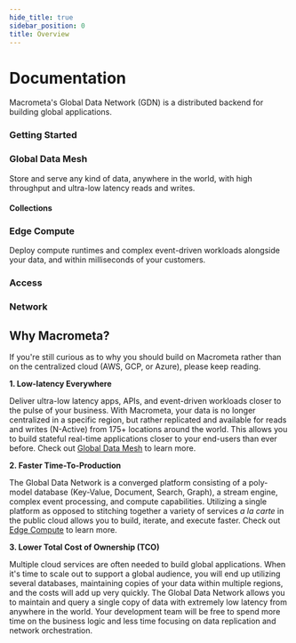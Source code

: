 ```yaml
---
hide_title: true
sidebar_position: 0
title: Overview
---
```


# Documentation

Macrometa's Global Data Network (GDN) is a distributed backend for building global applications. 

### Getting Started

<grid cols={3}>
  <card
    heading="Quickstart Guide"
    description="Get started with a comprehensive tutorial that covers the basics."
    href="/quickstart"
  />
  <card
    heading="Developer Tools"
    description="Leverage our CLI, SDKs and libraries to start building now."
    href="/development"
  />
  <card
    heading="Sample Apps"
    description="Explore our library of open source sample apps and starter projects."
    href="/apps"
  />
</grid>

### Global Data Mesh

Store and serve any kind of data, anywhere in the world, with high throughput and ultra-low latency reads and writes.

<grid cols={3}>
  <card
    heading="Graphs"
    description="Dynamic, high-throughput graphs with ultra low-latency queries."
    href="/graphs"
  />
  <card
    heading="Search"
    description="Flexible full-text search, similarity ranking, and more."
    href="/search/search"
  />
  <card
    heading="Streams"
    description="Distributed, real-time stream engine with pub/sub and message queues."
    href="/streams"
  />
</grid>

#### Collections

<grid cols={3}>
  <card
    heading="Intro to Collections"
    description="Flexible, poly-model data layer supporting multiple data types."
    href="/collections"
  />
  <card
    heading="Document Collections"
    description="NoSQL document collections with flexible indexing and modeling."
    href="/collections/documents"
  />
  <card
    heading="Dynamo-mode Collections"
    description="Full-featured compatibility with AWS DynamoDB SDKs and CLI."
    href="/collections/dynamo/create-dynamo-table"
  />
  <card
    heading="Graph Edge Collection"
    description="Document type used by Graphs to model relationships between nodes."
    href="/collections/keyvalue"
  />
  <card
    heading="Key-Value Collections"
    description="High-throughput KV collections powering a wide range of use cases."
    href="/collections/keyvalue"
  />
  <card
    heading="Redis-mode Collections"
    description="Full-featured Redis-compatible collection and API."
    href="/collections/redis-mode/"
  />
</grid>

### Edge Compute

Deploy compute runtimes and complex event-driven workloads alongside your data, and within milliseconds of your customers.

<grid cols={3}>
  <card
    heading="Query Workers"
    href="/queryworkers"
  />
  <card
    heading="Stream Workers"
    href="/cep"
  />
</grid>

### Access

<grid cols={3}>
  <card
    heading="API Keys"
    href="/account-management/api-keys/"
  />
  <card
    heading="Authentication"
    href="/account-management/auth"
  />
  <card
    heading="Permissions"
    href="/account-management/permissions"
  />
  <card
    heading="Users"
    href="/account-management/users"
  />
</grid>

### Network

<grid cols={3}>
  <card
    heading="Fabrics"
    href="/geofabrics"
  />
</grid>

## Why Macrometa?

If you're still curious as to why you should build on Macrometa rather than on the centralized cloud (AWS, GCP, or Azure), please keep reading.

**1. Low-latency Everywhere**

Deliver ultra-low latency apps, APIs, and event-driven workloads closer to the pulse of your business. With Macrometa, your data is no longer centralized in a specific region, but rather replicated and available for reads and writes (N-Active) from 175+ locations around the world. This allows you to build stateful real-time applications closer to your end-users than ever before. Check out [Global Data Mesh](https://www.macrometa.com/platform/global-data-mesh) to learn more.

**2. Faster Time-To-Production**

The Global Data Network is a converged platform consisting of a poly-model database (Key-Value, Document, Search, Graph), a stream engine, complex event processing, and compute capabilities. Utilizing a single platform as opposed to stitching together a variety of services _a la carte_ in the public cloud allows you to build, iterate, and execute faster. Check out [Edge Compute](https://www.macrometa.com/platform/edge-compute) to learn more.

**3. Lower Total Cost of Ownership (TCO)**

Multiple cloud services are often needed to build global applications. When it's time to scale out to support a global audience, you will end up utilizing several databases, maintaining copies of your data within multiple regions, and the costs will add up very quickly. The Global Data Network allows you to maintain and query a single copy of data with extremely low latency from anywhere in the world. Your development team will be free to spend more time on the business logic and less time focusing on data replication and network orchestration.
